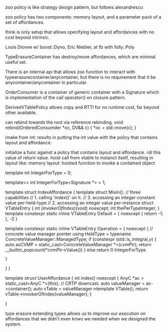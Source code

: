 zoo policy is like strategy design pattern, but follows alexandrescu

zoo policy has two components: memory layout, and a parameter pack of a set of affordances.

think is only setup that allows specifying layout and affordances with no cost beyond intrinsic.

Louis Dionne w/ boost::Dyno, Eric Niebler, at fb with folly::Poly

TypeErasureContainer has destroy/move affordances, which are minimal useful set.

There is an internal api that allows zoo function to interact with typeerasurecontainer/anycontainer, but there is no requirement that it be anycontainer/anycontainer in particular.

OrderConsumer is a container of generic container with a Signature which is implementation of the call operator() on closure pattern.

DerivedVTablePolicy allows copy and RTTI for no runtime cost, far beyond other available.

can rebind towards the root via reference rebinding.
void rebind(OrderedConsumder *oc, DV&& c) {
  *oc = std::move(c);
}

imake from int: results in putting the int value with the policy that contains layout and affordance.

initialize a func against a policy that contains layout and affordance. rdi this value of return value. 
  hoist call from vtable to instanct itself, resulting in layout like:
  memory layout: 
    hoisted function to invoke a contained object

template<typename>
int IntegerForType = 0;

template<> 
int IntegerForType<Signature *> = 1;

template struct IndexAffordance {
  template<typename> struct Mixin();
  // three capabilities
  // 1. calling 'index()' on it.
  // 3. accessing an integer constant value per-held-type
  // 2. accessing an integer value per-instance
  struct VTableEntry {
    int (*invokerOfIndex)(void*) noexcept;
    int thePerTypeInteger;
  }
  template <typename>
  constexpr static inline VTableEntry Default = {
    [](void*) noexcept { return -1; },
    -2
  }

  template <typename ConcreteValueManager> 
  constexpr static inline VTableEntry Operation  = {
    [](void*cvmPtr) noexcept {  // concrete value manager pointer
      using HeldType = typename ConcreteValueManager::ManagedType;
      if (constexpr (std::is_integral_v<HeldType>) {
        auto asCVMP = static_cast<ConcreteValueManager *>(cvmPtr);
        return __builtin_popcount(*cvmPtr->Value())
      } else return 0
IntegerForType<typename ConcreteValueManager::MergedType>

    }
    
  }
}


template<typename AnyC>
struct UserAffordance {
  int index() noexcept {
    AnyC *ac = static_cast<AnyC *>(this);  // CRTP downcast.
    auto valueManager = ac->container();
    auto vTable  = valueManager->template VTable<IndexAffordance>();
    return vTable->invokerOfIndex(valueManager);
  }

}

type erasure extending types allows us to improve our execution on affordances that we didn't even knwo we needed when we designed the system.



